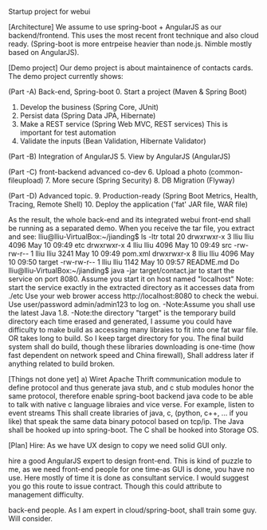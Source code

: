 Startup project for webui

[Architecture]
We assume to use spring-boot + AngularJS as our backend/frontend. This uses the most
recent front technique and also cloud ready. (Spring-boot is more entrpeise heavier
than node.js. Nimble mostly based on AngularJS).

[Demo project]
Our demo project is about maintainence of contacts cards.
The demo project currently shows:

(Part -A)  Back-end, Spring-boot
 0. Start a project (Maven & Spring Boot)
 1. Develop the business (Spring Core, JUnit)
 2. Persist data (Spring Data JPA, Hibernate)
 3. Make a REST service (Spring Web MVC, REST services)
    This is important for test automation
 4. Validate the inputs (Bean Validation, Hibernate Validator)

(Part -B)  Integration of AngularJS
 5. View by AngularJS (AngularJS)

(Part -C) front-backend advanced co-dev
 6. Upload a photo (common-fileupload)
 7. More secure (Spring Security)
 8. DB Migration (Flyway)

(Part -D) Advanced topic.
 9. Production-ready (Spring Boot Metrics, Health, Tracing, Remote Shell)
 10. Deploy the application ('fat' JAR file, WAR file)

As the result, the whole back-end and its integrated webui front-end shall be running 
as a separated demo.
When you receive the tar file, you extract and see:
lliu@lliu-VirtualBox:~/jianding$ ls -ltr
total 20
drwxrwxr-x 3 lliu lliu 4096 May 10 09:49 etc
drwxrwxr-x 4 lliu lliu 4096 May 10 09:49 src
-rw-rw-r-- 1 lliu lliu 3241 May 10 09:49 pom.xml
drwxrwxr-x 8 lliu lliu 4096 May 10 09:50 target
-rw-rw-r-- 1 lliu lliu 1142 May 10 09:57 README.md
Do
lliu@lliu-VirtualBox:~/jianding$ java -jar target/contact.jar 
to start the service on port 8080. Assume you start it on host named "localhost"
Note: start the service exactly in the extracted directory as it accesses data from ./etc
Use your web brower access http://localhost:8080 to check the webui.
Use user/password admin/admin123 to log on.
-Note:Assume you shall use the latest Java 1.8.
-Note:the directory "target" is the temporary build directory each time erased and generated,
I assume you could have difficulty to make build as accessing many libraies to fit into one fat war file.
OR takes long to build. So I keep target directory for you. The final build system shall do build,
though these libraries downloading is one-time (how fast dependent on network speed and China firewall),
Shall address later if anything related to build broken. 

[Things not done yet]
a) Wiret Apache Thrift communication module to define protocol and 
thus generate java stub, and c stub modules
honor the same protocol, therefore enable spring-boot backend java code to be able to talk
with native c language libraies and vice verse. For example, listen to event streams
This shall create libraries of java, c, (python, c++, ... if you like) that speak the same
data binary potocol based on tcp/ip.
The Java shall be hooked up into spring-boot.
The C shall be hooked into Storage OS.

[Plan]
Hire: 
As we have UX design to copy we need solid GUI only.

hire a good AngularJS expert to design front-end. This is kind of puzzle to me, as we need
front-end people for one time-as GUI is done, you have no use. Here mostly of time it is
done as consultant service. I would suggest you go this route to issue contract. Though this
could attribute to management difficulty. 

back-end people. As I am expert in cloud/spring-boot, shall train some guy. Will consider.

